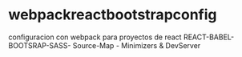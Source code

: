 # webpackreactbootstrapconfig
configuracion con webpack para proyectos de react
REACT-BABEL-BOOTSRAP-SASS-
Source-Map - Minimizers & DevServer
